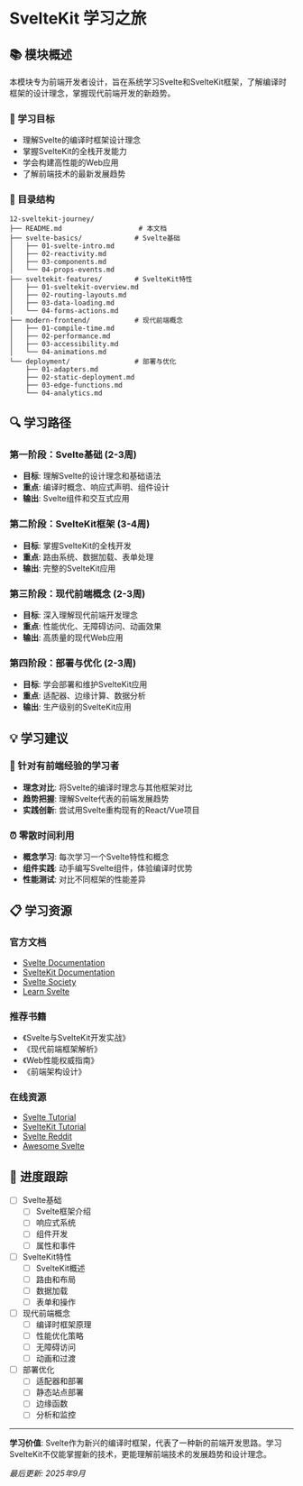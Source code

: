 # SvelteKit 学习之旅

## 📚 模块概述

本模块专为前端开发者设计，旨在系统学习Svelte和SvelteKit框架，了解编译时框架的设计理念，掌握现代前端开发的新趋势。

### 🎯 学习目标
- 理解Svelte的编译时框架设计理念
- 掌握SvelteKit的全栈开发能力
- 学会构建高性能的Web应用
- 了解前端技术的最新发展趋势

### 📁 目录结构

```
12-sveltekit-journey/
├── README.md                   # 本文档
├── svelte-basics/             # Svelte基础
│   ├── 01-svelte-intro.md
│   ├── 02-reactivity.md
│   ├── 03-components.md
│   └── 04-props-events.md
├── sveltekit-features/        # SvelteKit特性
│   ├── 01-sveltekit-overview.md
│   ├── 02-routing-layouts.md
│   ├── 03-data-loading.md
│   └── 04-forms-actions.md
├── modern-frontend/           # 现代前端概念
│   ├── 01-compile-time.md
│   ├── 02-performance.md
│   ├── 03-accessibility.md
│   └── 04-animations.md
└── deployment/                # 部署与优化
    ├── 01-adapters.md
    ├── 02-static-deployment.md
    ├── 03-edge-functions.md
    └── 04-analytics.md
```

## 🔍 学习路径

### 第一阶段：Svelte基础 (2-3周)
- **目标**: 理解Svelte的设计理念和基础语法
- **重点**: 编译时概念、响应式声明、组件设计
- **输出**: Svelte组件和交互式应用

### 第二阶段：SvelteKit框架 (3-4周)
- **目标**: 掌握SvelteKit的全栈开发
- **重点**: 路由系统、数据加载、表单处理
- **输出**: 完整的SvelteKit应用

### 第三阶段：现代前端概念 (2-3周)
- **目标**: 深入理解现代前端开发理念
- **重点**: 性能优化、无障碍访问、动画效果
- **输出**: 高质量的现代Web应用

### 第四阶段：部署与优化 (2-3周)
- **目标**: 学会部署和维护SvelteKit应用
- **重点**: 适配器、边缘计算、数据分析
- **输出**: 生产级别的SvelteKit应用

## 💡 学习建议

### 🎯 针对有前端经验的学习者
- **理念对比**: 将Svelte的编译时理念与其他框架对比
- **趋势把握**: 理解Svelte代表的前端发展趋势
- **实践创新**: 尝试用Svelte重构现有的React/Vue项目

### ⏰ 零散时间利用
- **概念学习**: 每次学习一个Svelte特性和概念
- **组件实践**: 动手编写Svelte组件，体验编译时优势
- **性能测试**: 对比不同框架的性能差异

## 📋 学习资源

### 官方文档
- [Svelte Documentation](https://svelte.dev/docs)
- [SvelteKit Documentation](https://kit.svelte.dev/)
- [Svelte Society](https://sveltesociety.dev/)
- [Learn Svelte](https://learn.svelte.dev/)

### 推荐书籍
- 《Svelte与SvelteKit开发实战》
- 《现代前端框架解析》
- 《Web性能权威指南》
- 《前端架构设计》

### 在线资源
- [Svelte Tutorial](https://svelte.dev/tutorial)
- [SvelteKit Tutorial](https://learn.svelte.dev/tutorial)
- [Svelte Reddit](https://www.reddit.com/r/svelte/)
- [Awesome Svelte](https://github.com/sveltejs/awesome-svelte)

## 🔄 进度跟踪

- [ ] Svelte基础
  - [ ] Svelte框架介绍
  - [ ] 响应式系统
  - [ ] 组件开发
  - [ ] 属性和事件
- [ ] SvelteKit特性
  - [ ] SvelteKit概述
  - [ ] 路由和布局
  - [ ] 数据加载
  - [ ] 表单和操作
- [ ] 现代前端概念
  - [ ] 编译时框架原理
  - [ ] 性能优化策略
  - [ ] 无障碍访问
  - [ ] 动画和过渡
- [ ] 部署优化
  - [ ] 适配器和部署
  - [ ] 静态站点部署
  - [ ] 边缘函数
  - [ ] 分析和监控

---

**学习价值**: Svelte作为新兴的编译时框架，代表了一种新的前端开发思路。学习SvelteKit不仅能掌握新的技术，更能理解前端技术的发展趋势和设计理念。

*最后更新: 2025年9月*